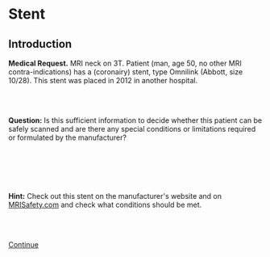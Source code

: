 # Stent

## Introduction

**Medical Request.**  MRI neck on 3T. Patient (man, age 50, no other
MRI contra-indications) has a (coronairy) stent, type Omnilink (Abbott, size 10/28).
This stent was placed in 2012 in another hospital.

<br>
<br>

**Question:** Is this sufficient information to decide whether this patient can be safely scanned and 
are there any special conditions or limitations required or formulated by the manufacturer?
<br>
<br>
<br>
<br>
<br>
<br>

**Hint:** Check out this stent on the manufacturer's website and on 
[MRISafety.com](http://www.mrisafety.com) and check what conditions should be met.

<br>
<br>

[Continue](case_part2.md)


